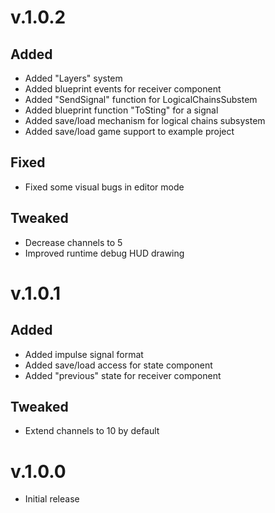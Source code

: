 # v.1.0.2

## Added
- Added "Layers" system
- Added blueprint events for receiver component
- Added "SendSignal" function for LogicalChainsSubstem
- Added blueprint function "ToSting" for a signal
- Added save/load mechanism for logical chains subsystem
- Added save/load game support to example project

## Fixed
- Fixed some visual bugs in editor mode

## Tweaked
- Decrease channels to 5
- Improved runtime debug HUD drawing

# v.1.0.1

## Added
- Added impulse signal format
- Added save/load access for state component
- Added "previous" state for receiver component 

## Tweaked
- Extend channels to 10 by default

# v.1.0.0

- Initial release